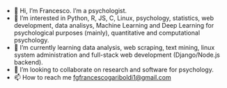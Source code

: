 - 👋 Hi, I’m Francesco. I’m a psychologist.
- 👀 I’m interested in Python, R, JS, C, Linux, psychology, statistics, web development, data analisys, Machine Learning and Deep Learning for psychological purposes (mainly), quantitative and computational psychology.
- 🌱 I’m currently learning data analysis, web scraping, text mining, linux system administration and full-stack web development (Django/Node.js backend).
- 💞️ I’m looking to collaborate on research and software for psychology.
- 📫 How to reach me fgfrancescogariboldi1@gmail.com

<!---
Franaz96/Franaz96 is a ✨ special ✨ repository because its `README.md` (this file) appears on your GitHub profile.
You can click the Preview link to take a look at your changes.
--->
